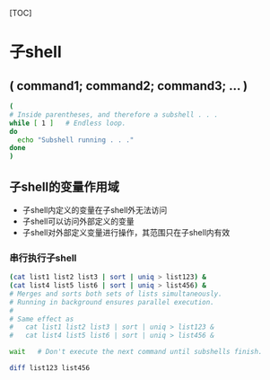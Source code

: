 [TOC]
# 子shell
## ( command1; command2; command3; ... )
```sh
(
# Inside parentheses, and therefore a subshell . . .
while [ 1 ]   # Endless loop.
do
  echo "Subshell running . . ."
done
)
```
## 子shell的变量作用域
- 子shell内定义的变量在子shell外无法访问
- 子shell可以访问外部定义的变量
- 子shell对外部定义变量进行操作，其范围只在子shell内有效
### 串行执行子shell
```sh
(cat list1 list2 list3 | sort | uniq > list123) &
(cat list4 list5 list6 | sort | uniq > list456) &
# Merges and sorts both sets of lists simultaneously.
# Running in background ensures parallel execution.
#
# Same effect as
#   cat list1 list2 list3 | sort | uniq > list123 &
#   cat list4 list5 list6 | sort | uniq > list456 &

wait   # Don't execute the next command until subshells finish.

diff list123 list456
```
